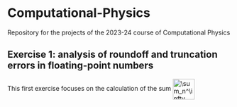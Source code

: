 # Computational-Physics
Repository for the projects of the 2023-24 course of Computational Physics
## Exercise 1: analysis of roundoff and truncation errors in floating-point numbers
This first exercise focuses on the calculation of the sum <img src="http://www.sciweavers.org/tex2img.php?eq=%20%5Csum_n%5E%5Cinfty%20%5Cfrac%7B1%7D%7Bn%5E2%7D%20&bc=White&fc=Black&im=jpg&fs=12&ff=arev&edit=0" align="center" border="0" alt=" \sum_n^\infty \frac{1}{n^2} " width="49" height="47" />
